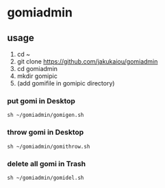 # gomiadmin

## usage
1. cd ~
1. git clone https://github.com/jakukaiou/gomiadmin
1. cd gomiadmin
1. mkdir gomipic
1. (add gomifile in gomipic directory)

### put gomi in Desktop
~~~
sh ~/gomiadmin/gomigen.sh
~~~

### throw gomi in Desktop
~~~
sh ~/gomiadmin/gomithrow.sh
~~~

### delete all gomi in Trash
~~~
sh ~/gomiadmin/gomidel.sh
~~~